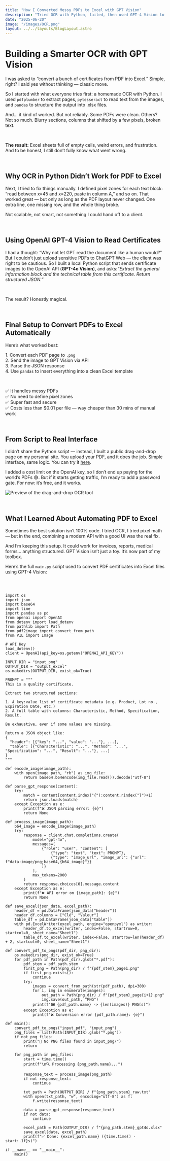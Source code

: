 ```yaml
---
title: "How I Converted Messy PDFs to Excel with GPT Vision"
description: "Tried OCR with Python, failed, then used GPT-4 Vision to convert PDF certificates into clean Excel files. Here’s the full journey, code-free and API-powered."
date: "2025-06-20"
image: "/images/OCR.png"
layout: ../../layouts/BlogLayout.astro
---
```


<BlogContent>
  <h1 class="text-3xl font-bold mb-6">Building a Smarter OCR with GPT Vision</h1>

  <p>I was asked to “convert a bunch of certificates from PDF into Excel.” Simple, right? I said yes without thinking — classic move.</p>

  <p>So I started with what everyone tries first: a homemade OCR with Python. I used <code>pdfplumber</code> to extract pages, <code>pytesseract</code> to read text from the images, and <code>pandas</code> to structure the output into .xlsx files.</p>

  <p>And… it kind of worked. But not reliably. Some PDFs were clean. Others? Not so much. Blurry sections, columns that shifted by a few pixels, broken text.</p>

  &nbsp;

  <p><strong>The result:</strong> Excel sheets full of empty cells, weird errors, and frustration. And to be honest, I still don’t fully know what went wrong.</p>

  &nbsp;

  <h2 class="text-xl font-semibold mb-4 mt-10">Why OCR in Python Didn’t Work for PDF to Excel</h2>

  <p>Next, I tried to fix things manually. I defined pixel zones for each text block: “read between x=45 and x=220, paste in column A,” and so on. That worked great — but only as long as the PDF layout never changed. One extra line, one missing row, and the whole thing broke.</p> 
  <p>Not scalable, not smart, not something I could hand off to a client.</p>

  &nbsp;

  <h2 class="text-xl font-semibold mb-4 mt-10">Using OpenAI GPT-4 Vision to Read Certificates</h2>

  <p>I had a thought: “Why not let GPT read the document like a human would?” But I couldn’t just upload sensitive PDFs to ChatGPT Web — the client was right to be cautious. So I built a local Python script that sends certificate images to the OpenAI API (<strong>GPT-4o Vision</strong>), and asks:<em>“Extract the general information block and the technical table from this certificate. Return structured JSON.”</em></p>

&nbsp;

  <p>The result? Honestly magical.</p>

  &nbsp;

  <h2 class="text-xl font-semibold mb-4 mt-10">Final Setup to Convert PDFs to Excel Automatically</h2>

  <p>Here’s what worked best:</p>

  <p>1. Convert each PDF page to <code>.png</code><br/>
  2. Send the image to GPT Vision via API<br/>
  3. Parse the JSON response<br/>
  4. Use <code>pandas</code> to insert everything into a clean Excel template</p>

&nbsp;

  <p>✅ It handles messy PDFs<br/>
  ✅ No need to define pixel zones<br/>
  ✅ Super fast and secure<br/>
  ✅ Costs less than $0.01 per file — way cheaper than 30 mins of manual work</p>

  &nbsp;

  <h2 class="text-xl font-semibold mb-4 mt-10">From Script to Real Interface</h2>

  <p>I didn’t share the Python script — instead, I built a public drag-and-drop page on my personal site. You upload your PDF, and it does the job. Simple interface, same logic. You can try it <a href="https://www.boostaiconsulting.com/convert" class="underline">here</a>.</p>

  <p>I added a cost limit on the OpenAI key, so I don’t end up paying for the world’s PDFs 😅. But if it starts getting traffic, I’m ready to add a password gate. For now: it’s free, and it works.</p>

  <img src="/images/OCR.png" alt="Preview of the drag-and-drop OCR tool" />

  &nbsp;

  <h2 class="text-xl font-semibold mb-4 mt-10">What I Learned About Automating PDF to Excel</h2>

  <p>Sometimes the best solution isn’t 100% code. I tried OCR, I tried pixel math — but in the end, combining a modern API with a good UI was the real fix.</p>

  <p>And I’m keeping this setup. It could work for invoices, reports, medical forms… anything structured. GPT Vision isn’t just a toy. It’s now part of my toolbox.</p>
</BlogContent>

<p>Here’s the full <code>main.py</code> script used to convert PDF certificates into Excel files using GPT-4 Vision:</p>

  &nbsp;

<pre><code class="language-python">
import os
import json
import base64
import time
import pandas as pd
from openai import OpenAI
from dotenv import load_dotenv
from pathlib import Path
from pdf2image import convert_from_path
from PIL import Image

# API Key
load_dotenv()
client = OpenAI(api_key=os.getenv("OPENAI_API_KEY"))

INPUT_DIR = "input_png"
OUTPUT_DIR = "output_excel"
os.makedirs(OUTPUT_DIR, exist_ok=True)

PROMPT = """
This is a quality certificate.

Extract two structured sections:

1. A key:value list of certificate metadata (e.g. Product, Lot no., Expiration Date, etc.)
2. A full table with columns: Characteristic, Method, Specification, Result.

Be exhaustive, even if some values are missing.

Return a JSON object like:
{
  "header": [{"key": "...", "value": "..."}, ...],
  "table": [{"Characteristic": "...", "Method": "...", "Specification": "...", "Result": "..."}, ...]
}
"""

def encode_image(image_path):
    with open(image_path, "rb") as img_file:
        return base64.b64encode(img_file.read()).decode("utf-8")

def parse_gpt_response(content):
    try:
        match = content[content.index("{"):content.rindex("}")+1]
        return json.loads(match)
    except Exception as e:
        print(f"❌ JSON parsing error: {e}")
        return None

def process_image(image_path):
    b64_image = encode_image(image_path)
    try:
        response = client.chat.completions.create(
            model="gpt-4o",
            messages=[
                {"role": "user", "content": [
                    {"type": "text", "text": PROMPT},
                    {"type": "image_url", "image_url": {"url": f"data:image/png;base64,{b64_image}"}}
                ]}
            ],
            max_tokens=2000
        )
        return response.choices[0].message.content
    except Exception as e:
        print(f"❌ API error on {image_path}: {e}")
        return None

def save_excel(json_data, excel_path):
    header_df = pd.DataFrame(json_data["header"])
    header_df.columns = ["Clé", "Valeur"]
    table_df = pd.DataFrame(json_data["table"])
    with pd.ExcelWriter(excel_path, engine="openpyxl") as writer:
        header_df.to_excel(writer, index=False, startrow=0, startcol=0, sheet_name="Sheet1")
        table_df.to_excel(writer, index=False, startrow=len(header_df) + 2, startcol=0, sheet_name="Sheet1")

def convert_pdf_to_pngs(pdf_dir, png_dir):
    os.makedirs(png_dir, exist_ok=True)
    for pdf_path in Path(pdf_dir).glob("*.pdf"):
        pdf_stem = pdf_path.stem
        first_png = Path(png_dir) / f"{pdf_stem}_page1.png"
        if first_png.exists():
            continue
        try:
            images = convert_from_path(str(pdf_path), dpi=300)
            for i, img in enumerate(images):
                out_path = Path(png_dir) / f"{pdf_stem}_page{i+1}.png"
                img.save(out_path, "PNG")
            print(f"🖼️ {pdf_path.name} -> {len(images)} PNG(s)")
        except Exception as e:
            print(f"❌ Conversion error {pdf_path.name}: {e}")

def main():
    convert_pdf_to_pngs("input_pdf", "input_png")
    png_files = list(Path(INPUT_DIR).glob("*.png"))
    if not png_files:
        print("📂 No PNG files found in input_png/")
        return

    for png_path in png_files:
        start = time.time()
        print(f"\n🔍 Processing {png_path.name}...")

        response_text = process_image(png_path)
        if not response_text:
            continue

        txt_path = Path(OUTPUT_DIR) / f"{png_path.stem}_raw.txt"
        with open(txt_path, "w", encoding="utf-8") as f:
            f.write(response_text)

        data = parse_gpt_response(response_text)
        if not data:
            continue

        excel_path = Path(OUTPUT_DIR) / f"{png_path.stem}_gpt4o.xlsx"
        save_excel(data, excel_path)
        print(f"✅ Done: {excel_path.name} ({time.time() - start:.1f}s)")

if __name__ == "__main__":
    main()
</code></pre>
